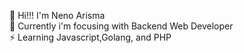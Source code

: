 :necktie: Hi!!! I'm Neno Arisma\
:rocket: Currently i'm focusing with Backend Web Developer\
:zap: Learning Javascript,Golang, and PHP

